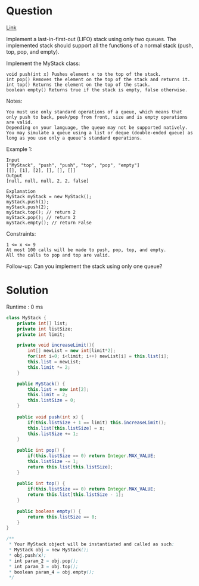 # Question

[Link](https://leetcode.com/problems/implement-stack-using-queues/description/)

Implement a last-in-first-out (LIFO) stack using only two queues. The implemented stack should support all the functions of a normal stack (push, top, pop, and empty).

Implement the MyStack class:

    void push(int x) Pushes element x to the top of the stack.
    int pop() Removes the element on the top of the stack and returns it.
    int top() Returns the element on the top of the stack.
    boolean empty() Returns true if the stack is empty, false otherwise.

Notes:

    You must use only standard operations of a queue, which means that only push to back, peek/pop from front, size and is empty operations are valid.
    Depending on your language, the queue may not be supported natively. You may simulate a queue using a list or deque (double-ended queue) as long as you use only a queue's standard operations.

Example 1:

    Input
    ["MyStack", "push", "push", "top", "pop", "empty"]
    [[], [1], [2], [], [], []]
    Output
    [null, null, null, 2, 2, false]

    Explanation
    MyStack myStack = new MyStack();
    myStack.push(1);
    myStack.push(2);
    myStack.top(); // return 2
    myStack.pop(); // return 2
    myStack.empty(); // return False
 

Constraints:

    1 <= x <= 9
    At most 100 calls will be made to push, pop, top, and empty.
    All the calls to pop and top are valid.

 
Follow-up: Can you implement the stack using only one queue?

# Solution

Runtime : 0 ms

```java
class MyStack {
    private int[] list;
    private int listSize;
    private int limit;

    private void increaseLimit(){
        int[] newList = new int[limit*2];
        for(int i=0; i<limit; i++) newList[i] = this.list[i];
        this.list = newList;
        this.limit *= 2;
    } 

    public MyStack() {
        this.list = new int[2];
        this.limit = 2;
        this.listSize = 0;
    }
    
    public void push(int x) {
        if(this.listSize + 1 == limit) this.increaseLimit();
        this.list[this.listSize] = x;
        this.listSize += 1;
    }
    
    public int pop() {
        if(this.listSize == 0) return Integer.MAX_VALUE;
        this.listSize -= 1;
        return this.list[this.listSize];
    }
    
    public int top() {
        if(this.listSize == 0) return Integer.MAX_VALUE;
        return this.list[this.listSize - 1];
    }
    
    public boolean empty() {
        return this.listSize == 0;
    }
}

/**
 * Your MyStack object will be instantiated and called as such:
 * MyStack obj = new MyStack();
 * obj.push(x);
 * int param_2 = obj.pop();
 * int param_3 = obj.top();
 * boolean param_4 = obj.empty();
 */
```